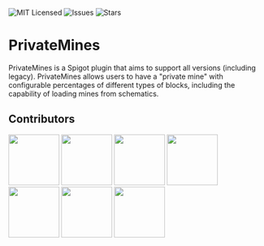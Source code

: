 ![MIT Licensed](https://img.shields.io/github/license/UntouchedOdin0/PrivateMines)
![Issues](https://img.shields.io/github/issues/UntouchedOdin0/PrivateMines)
![Stars](https://img.shields.io/github/stars/UntouchedOdin0/PrivateMines)
# PrivateMines
PrivateMines is a Spigot plugin that aims to support all versions (including legacy).
PrivateMines allows users to have a "private mine" with configurable percentages of different
types of blocks, including the capability of loading mines from schematics.

## Contributors
[<img src="https://avatars.githubusercontent.com/u/65050767?v=4" width="100px">](https://github.com/dkim19375)
[<img src="https://avatars.githubusercontent.com/u/18754735?v=4" width="100px">](https://github.com/knightzmc)
[<img src="https://avatars.githubusercontent.com/u/84546230?v=4" width="100px">](https://github.com/bobby29831)
[<img src="https://avatars.githubusercontent.com/u/46828965?v=4" width="100px">](https://github.com/bbSnavy)
[<img src="https://avatars.githubusercontent.com/u/63637713?v=4" width="100px">](https://github.com/bbSnavy)
[<img src="https://avatars.githubusercontent.com/u/9203727?v=4" width="100px">](https://github.com/bbSnavy)
[<img src="https://avatars.githubusercontent.com/u/7467972?v=4" width="100px">](https://github.com/bbSnavy)


